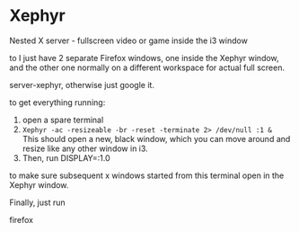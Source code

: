 Xephyr
======

Nested X server - fullscreen video or game inside the i3 window

to I just have 2 separate Firefox windows, one inside the Xephyr window, and the other one normally on a different workspace for actual full screen.

server-xephyr, otherwise just google it.

to get everything running:
1. open a spare terminal
2. `Xephyr -ac -resizeable -br -reset -terminate 2> /dev/null :1 &`  
This should open a new, black window, which you can move around and resize like any other window in i3.  
3. Then, run DISPLAY=:1.0

to make sure subsequent x windows started from this terminal open in the Xephyr window.

Finally, just run

firefox
